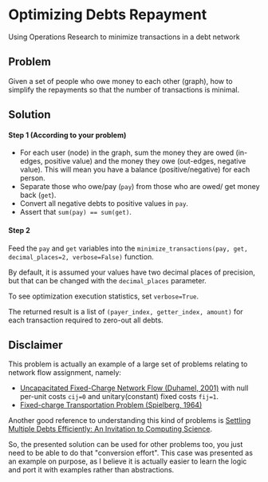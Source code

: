 # Optimizing Debts Repayment
Using Operations Research to minimize transactions in a debt network


## Problem
Given a set of people who owe money to each other (graph), how to simplify the repayments so that the number of transactions is minimal.


## Solution
#### Step 1 (According to your problem)
* For each user (node) in the graph, sum the money they are owed (in-edges, positive value) and the money they owe (out-edges, negative value). This will mean you have a balance (positive/negative) for each person. 
* Separate those who owe/pay (`pay`) from those who are owed/ get money back (`get`). 
* Convert all negative debts to positive values in `pay`.
* Assert that `sum(pay) == sum(get)`.


#### Step 2
Feed the `pay` and `get` variables into the `minimize_transactions(pay, get, decimal_places=2, verbose=False)` function. 

By default, it is assumed your values have two decimal places of precision, but that can be changed with the `decimal_places` parameter.

To see optimization execution statistics, set `verbose=True`.

The returned result is a list of `(payer_index, getter_index, amount)` for each transaction required to zero-out all debts.


## Disclaimer
This problem is actually an example of a large set of problems relating to network flow assignment, namely:
* [Uncapacitated Fixed-Charge Network Flow (Duhamel, 2001)](papers/duhamel2001.pdf) with null per-unit costs `cij=0` and unitary(constant) fixed costs `fij=1`. 
* [Fixed-charge Transportation Problem (Spielberg, 1964)](papers/spielberg1964.pdf)

Another good reference to understanding this kind of problems is [Settling Multiple Debts Efficiently: An Invitation to Computing Science](papers/settling-debts.pdf). 

So, the presented solution can be used for other problems too, you just need to be able to do that "conversion effort". This case was presented as an example on purpose, as I believe it is actually easier to learn the logic and port it with examples rather than abstractions.
